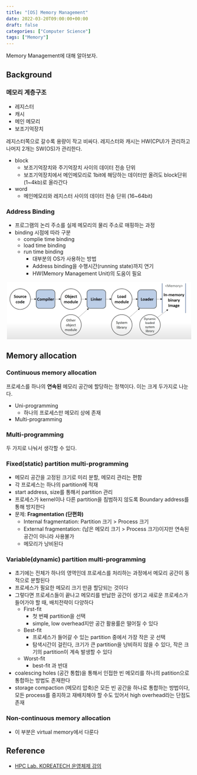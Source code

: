 ```yaml
---
title: "[OS] Memory Management"
date: 2022-03-20T09:00:00+00:00
draft: false
categories: ["Computer Science"]
tags: ["Memory"]
---
```


Memory Management에 대해 알아보자.

<!--more-->
## Background
### 메모리 계층구조
- 레지스터
- 캐시
- 메인 메모리
- 보조기억장치

레지스터쪽으로 갈수록 용량이 작고 비싸다. 레지스터와 캐시는 HW(CPU)가 관리하고 나머지 2개는 SW(OS)가 관리한다.

- block
  - 보조기억장치와 주기억장치 사이의 데이터 전송 단위
  - 보조기억장치에서 메인메모리로 1bit에 해당하는 데이터만 올려도 block단위(1~4kb)로 올라간다
- word
  - 메인메모리와 레지스터 사이의 데이터 전송 단위 (16~64bit)

### Address Binding
- 프로그램의 논리 주소를 실제 메모리의 물리 주소로 매핑하는 과정
- binding 시점에 따라 구분
  - complie time binding
  - load time binding
  - run time binding
    - 대부분의 OS가 사용하는 방법
    - Address binding을 수행시간(running state)까지 연기
    - HW(Memory Management Unit)의 도움이 필요

<center>
    <img src="https://github.com/minsoo9506/blog/blob/master/static/blog-imgs/os_Lec08_01.png?raw=true"  width="500">
</center>

## Memory allocation
### Continuous memory allocation
프로세스를 하나의 **연속된** 메모리 공간에 할당하는 정책이다. 이는 크게 두가지로 나눈다.
- Uni-programming
  - 하나의 프로세스만 메모리 상에 존재
- Multi-programming

### Multi-programming
두 가지로 나눠서 생각할 수 있다.
### Fixed(static) partition multi-programming
- 메모리 공간을 고정된 크기로 미리 분할, 메모리 관리는 편함
- 각 프로세스는 하나의 partition에 적재
- start address, size를 통해서 partition 관리
- 프로세스가 kernel이나 다른 partition을 침범하지 않도록 Boundary address를 통해 방지한다
- 문제: **Fragmentation (단편화)**
  - Internal fragmentation: Partition 크기 $>$ Process 크기 
  - External fragmentation: (남은 메모리 크기 $>$ Process 크기)이지만 연속된 공간이 아니라 사용불가
  - 메모리가 낭비된다
  
### Variable(dynamic) partition multi-programming
- 초기에는 전체가 하나의 영역인데 프로세스를 처리하는 과정에서 메모리 공간이 동적으로 분할된다
- 프로세스가 필요한 메모리 크기 만큼 할당되는 것이다
- 그렇다면 프로세스들이 끝나고 메모리를 반납한 공간이 생기고 새로운 프로세스가 들어가야 할 때, 배치전략이 다양하다
  - First-fit
    - 첫 번째 partition을 선택
    - simple, low overhead지만 공간 활용률은 떨어질 수 있다
  - Best-fit
    - 프로세스가 들어갈 수 있는 partition 중에서 가장 작은 곳 선택
    - 탐색시간이 걸린다, 크기가 큰 partition을 낭비하지 않을 수 있다, 작은 크기의 partition이 계속 발생할 수 있다
  - Worst-fit
    - best-fit 과 반대
- coalescing holes (공간 통합)을 통해서 인접한 빈 메모리를 하나의 patition으로 통합하는 방법도 존재한다
- storage compaction (메모리 압축)은 모든 빈 공간을 하나로 통합하는 방법이다, 모든 process를 중지하고 재배치해야 할 수도 있어서 high overhead라는 단점도 존재

### Non-continuous memory allocation
- 이 부분은 virtual memory에서 다룬다

## Reference
- [HPC Lab. KOREATECH 운영체제 강의](https://www.youtube.com/playlist?list=PLBrGAFAIyf5rby7QylRc6JxU5lzQ9c4tN)
